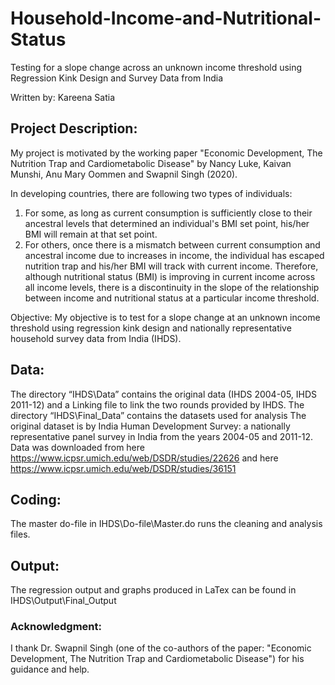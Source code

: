 # Household-Income-and-Nutritional-Status
Testing for a slope change across an unknown income threshold using Regression Kink Design and Survey Data from India 

Written by: Kareena Satia

## Project Description: 
My project is motivated by the working paper "Economic Development, The Nutrition Trap and Cardiometabolic Disease" by Nancy Luke, Kaivan Munshi, Anu Mary Oommen and Swapnil Singh (2020).

In developing countries, there are following two types of individuals:
1. For some, as long as current consumption is sufficiently close to their ancestral levels that determined an individual's BMI set point, his/her BMI will remain at that set point.
2. For others, once there is a mismatch between current consumption and ancestral income due to increases in income, the individual has escaped nutrition trap and his/her BMI will track with current income.
Therefore, although nutritional status (BMI) is improving in current income across all income levels, there is a discontinuity in the slope of the relationship between income and nutritional status at a particular income threshold.

Objective: My objective is to test for a slope change at an unknown income threshold using regression kink design and nationally representative household survey data from India (IHDS).

## Data:
The directory “IHDS\Data” contains the original data (IHDS 2004-05, IHDS 2011-12) and a Linking file to link the two rounds provided by IHDS.
The directory “IHDS\Final_Data” contains the datasets used for analysis
The original dataset is by India Human Development Survey: a nationally representative panel survey in India from the years 2004-05 and 2011-12. Data was downloaded from here https://www.icpsr.umich.edu/web/DSDR/studies/22626 and here https://www.icpsr.umich.edu/web/DSDR/studies/36151

## Coding:
The master do-file in IHDS\Do-file\Master.do runs the cleaning and analysis files.

## Output:
The regression output and graphs produced in LaTex can be found in IHDS\Output\Final_Output




### Acknowledgment: 

I thank Dr. Swapnil Singh (one of the co-authors of the paper: "Economic Development, The Nutrition
Trap and Cardiometabolic Disease") for his guidance and help.
